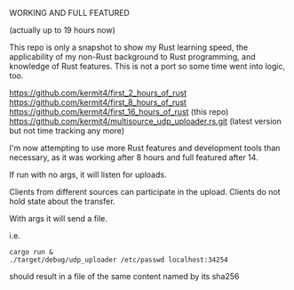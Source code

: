 WORKING AND FULL FEATURED

(actually up to 19 hours now)

This repo is only a snapshot to show my Rust learning speed, the applicability of my non-Rust background to Rust programming, and knowledge of Rust features.  This is not a port so some time went into logic, too.

https://github.com/kermit4/first_2_hours_of_rust     
https://github.com/kermit4/first_8_hours_of_rust     
https://github.com/kermit4/first_16_hours_of_rust      (this repo)
https://github.com/kermit4/multisource_udp_uploader.rs.git (latest version but not time tracking any more)

I'm now attempting to use more Rust features and development tools than necessary, as it was working after 8 hours and full featured after 14.

If run with no args, it will listen for uploads.

Clients from different sources can participate in the upload.  Clients do not hold state about the transfer.

With args it will send a file.  

i.e.
```
cargo run &
./target/debug/udp_uploader /etc/passwd localhost:34254
```

should result in a file of the same content named by its sha256
